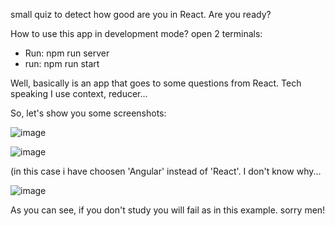 small quiz to detect how good are you in React. Are you ready?

How to use this app in development mode? open 2 terminals:
- Run: npm run server  
- run: npm run start

Well, basically is an app that goes to some questions from React. 
Tech speaking I use context, reducer...

So, let's show you some screenshots:

![image](https://github.com/sergimoli/quiz_small_app/assets/95481090/08511ba8-b6a3-4e5c-989f-b8e105980e61)

![image](https://github.com/sergimoli/quiz_small_app/assets/95481090/8a5bc966-e322-4dbf-a878-df19fdf8ffed)

(in this case i have choosen 'Angular' instead of 'React'. I don't know why...

![image](https://github.com/sergimoli/quiz_small_app/assets/95481090/1d49b9ce-e5e4-44d0-9327-02366e9c7fbe)

As you can see, if you don't study you will fail as in this example. sorry men!
